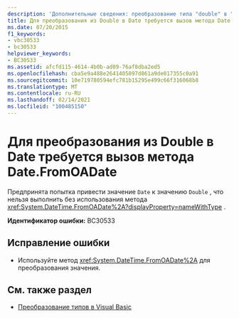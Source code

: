 ```yaml
---
description: 'Дополнительные сведения: преобразование типа "double" в "Date" требует вызова метода "Date. FromOADate"'
title: Для преобразования из Double в Date требуется вызов метода Date.FromOADate
ms.date: 07/20/2015
f1_keywords:
- vbc30533
- bc30533
helpviewer_keywords:
- BC30533
ms.assetid: afcfd115-4614-4b0b-ad09-76af8dba2ed5
ms.openlocfilehash: cba5e9a488e2641405097d861a9de017355c0a91
ms.sourcegitcommit: 10e719780594efc781b15295e499c66f316068b8
ms.translationtype: MT
ms.contentlocale: ru-RU
ms.lasthandoff: 02/14/2021
ms.locfileid: "100485150"
---
```

# <a name="conversion-from-double-to-date-requires-calling-the-datefromoadate"></a>Для преобразования из Double в Date требуется вызов метода Date.FromOADate

Предпринята попытка привести значение `Date` к значению `Double` , что нельзя выполнить без использования метода <xref:System.DateTime.FromOADate%2A?displayProperty=nameWithType> .  
  
 **Идентификатор ошибки:** BC30533  
  
## <a name="to-correct-this-error"></a>Исправление ошибки  
  
- Используйте метод <xref:System.DateTime.FromOADate%2A> для преобразования значения.  
  
## <a name="see-also"></a>См. также раздел

- [Преобразование типов в Visual Basic](../programming-guide/language-features/data-types/type-conversions.md)
